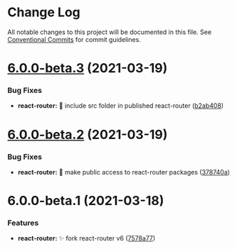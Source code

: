 # Change Log

All notable changes to this project will be documented in this file.
See [Conventional Commits](https://conventionalcommits.org) for commit guidelines.

# [6.0.0-beta.3](https://github.com/MatejBransky/utilize/compare/@utilize/react-router@6.0.0-beta.2...@utilize/react-router@6.0.0-beta.3) (2021-03-19)

### Bug Fixes

- **react-router:** :bug: include src folder in published react-router ([b2ab408](https://github.com/MatejBransky/utilize/commit/b2ab4089ff1dbbc7623df9c2661419aa80960610))

# [6.0.0-beta.2](https://github.com/MatejBransky/utilize/compare/@utilize/react-router@6.0.0-beta.1...@utilize/react-router@6.0.0-beta.2) (2021-03-19)

### Bug Fixes

- **react-router:** :green_heart: make public access to react-router packages ([378740a](https://github.com/MatejBransky/utilize/commit/378740af7ba9794d5979569fb1f4ccaeca3d9667))

# 6.0.0-beta.1 (2021-03-18)

### Features

- **react-router:** :sparkles: fork react-router v6 ([7578a77](https://github.com/MatejBransky/utilize/commit/7578a773123129a007101bf061e96da2c2b16c13))
